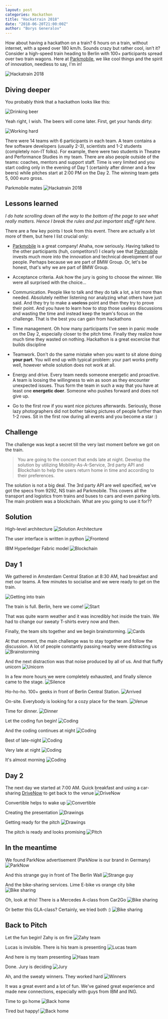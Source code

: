 ```yaml
---
layout: post
categories: Hackathon
title: "Hackatrain 2018"
date: "2018-06-20T21:00:00Z"
author: "Borys Generalov"
---
```


How about having a hackathon on a train? 6 hours on a train, without internet, with a speed over 180 km/h. Sounds crazy but rather cool, isn’t it? Consider a high-speed train heading to Berlin with 100+ participants spread over two train wagons. Here at [Parkmobile](https://parkmobile.nl), we like cool things and the spirit of innovation, needless to say, I'm in!

![Hackatrain 2018](/assets/hackatrain2018/train.jpg)

## Diving deeper

You probably think that a hackathon looks like this:

![Drinking beer](/assets/hackatrain2018/beer.jpg)

Yeah right, I wish. The beers will come later. First, get your hands dirty:

![Working hard](/assets/hackatrain2018/begin.jpg)

There were 14 teams with 6 participants in each team. A team contains a few software developers (usually 2-3), scientists and 1-2 students (completely non-IT folks). For example, there were two students in Theatre and Performance Studies in my team. There are also people outside of the teams: coaches, mentors and support staff. Time is very limited and you start coding only in the evening of Day 1 (certainly after dinner and a few beers) while pitches start at 2:00 PM on the Day 2. The winning team gets 5, 000 euro gross.

Parkmobile mates
![Hackatrain 2018](/assets/hackatrain2018/Parkmobile.jpg)

## Lessons learned

_I do hate scrolling down all the way to the bottom of the page to see what really matters. Hence I break the rules and put important stuff right here._

There are a few key points I took from this event. There are actually a lot more of them, but here I list crucial only:  

* [Parkmobile](https://parkmobile.nl) is a great company! Ahaha, now seriously. Having talked to the other participants (huh, competitors!) I clearly see that [Parkmobile](https://parkmobile.nl) invests much more into the innovation and technical development of our people. Perhaps because we are part of BMW Group. Or, let's be honest, that's why we are part of BMW Group.

* Acceptance criteria. Ask how the jury is going to choose the winner. We were all surprised with the choice...
* Communication. People like to talk and they do talk a lot, a lot more than needed. Absolutely neither listening nor analyzing what others have just said. And they try to make a ~~useless~~ point and then they try to prove their point. And you have to learn how to stop those useless discussions and wasting the time and instead keep the team's focus on the challenge. That is the best you can gain from hackathons
* Time management. Oh how many participants I've seen in panic mode on the Day 2, especially closer to the pitch time. Finally they realize how much time they wasted on nothing. Hackathon is a great excercise that builds discipline
* Teamwork. Don't do the same mistake when you want to sit alone doing **your part**. You will end up with typical problem: your part works pretty well, however whole solution does not work at all.
* Energy and drive. Every team needs someone energetic and proactive. A team is loosing the willingness to win as soon as they encounter unexpected issues. Thus form the team in such a way that you have at least one **energetic doer**. Someone who pushes forward and does not give up.
* Go to the first row if you want nice pictures afterwards. Seriously, those lazy photographers did not bother taking pictures of people further than 1-2 rows. Sit in the first row during all events and you become a star :)

## Challenge

The challenge was kept a secret till the very last moment before we got on the train.

> You are going to the concert that ends late at night. Develop the solution by utilizing Mobility-As-A-Service, 3rd party API and Blockchain to help the users return home in time and according to their preferences.

The solution is not a big deal. The 3rd party API are well specified, we've got the specs from 9292, NS train ad Parkmobile. This covers all the transport and logistics from trains and buses to cars and even parking lots. The main problem was a blockchain. What are you going to use it for??

## Solution

High-level architecture
![Solution Architecture](/assets/hackatrain2018/solution.png)

The user interface is written in python
![Frontend](/assets/hackatrain2018/solution2.png)

IBM Hyperledger Fabric model
![Blockchain](/assets/hackatrain2018/blockchain.png)

## Day 1

We gathered in Amsterdam Central Station at 8:30 AM, had breakfast and met our teams. A few minutes to socialise and we were ready to get on the train.

![Getting into train](/assets/hackatrain2018/outtrain.jpg)

The train is full. Berlin, here we come!
![Start](/assets/hackatrain2018/start.jpg)

That was quite warm weather and it was incredibly hot inside the train. We had to change our sweaty T-shirts every now and then.

Finally, the team sits together and we begin brainstorming.
![Cards](/assets/hackatrain2018/cards.jpg)

At that moment, the main challenge was to stay together and follow the discussion. A lot of people constantly passing nearby were distracting us
![Brainstorming](/assets/hackatrain2018/brainstorming.jpg)

And the next distraction was that noise produced by all of us. And that fluffy unicorn
![Unicorn](/assets/hackatrain2018/unicorn.jpg)

In a few more hours we were completely exhausted, and finally silence came to the stage.
![Silence](/assets/hackatrain2018/silence.jpg)

Ho-ho-ho. 100+ geeks in front of Berlin Central Station.
![Arrived](/assets/hackatrain2018/arrived.jpg)

On-site. Everybody is looking for a cozy place for the team.
![Venue](/assets/hackatrain2018/venue.jpg)

Time for dinner.
![Dinner](/assets/hackatrain2018/dinner.jpg)

Let the coding fun begin!
![Coding](/assets/hackatrain2018/begincoding.jpg)

And the coding continues at night
![Coding](/assets/hackatrain2018/codingnight.jpg)

Best of late-night
![Coding](/assets/hackatrain2018/codinglatenight.jpg)

Very late at night
![Coding](/assets/hackatrain2018/coding.jpg)

It's almost morning
![Coding](/assets/hackatrain2018/codingverylatenight.jpg)

## Day 2

The next day we started at 7:00 AM. Quick breakfast and using a car-sharing [DriveNow](https://www.drive-now.com/de/en) to get back to the venue
![DriveNow](/assets/hackatrain2018/drivenow.jpg)

Convertible helps to wake up
![Convertible](/assets/hackatrain2018/drivenowwakeup.jpg)

Creating the presentation
![Drawings](/assets/hackatrain2018/presentation.jpg)

Getting ready for the pitch
![Drawings](/assets/hackatrain2018/drawings.jpg)

The pitch is ready and looks promising
![Pitch](/assets/hackatrain2018/pitch.jpg)

## In the meantime

We found ParkNow advertisement (ParkNow is our brand in Germany)
![ParkNow](/assets/hackatrain2018/parknow.jpg)

And this strange guy in front of The Berlin Wall
![Strange guy](/assets/hackatrain2018/lol.jpg)

And the bike-sharing services. Lime E-bike vs orange city bike
![Bike sharing](/assets/hackatrain2018/bikesharing.jpg)

Oh, look at this! There is a Mercedes A-class from Car2Go
![Bike sharing](/assets/hackatrain2018/car2go.jpg)

Or better this GLA-class? Certainly, we tried both :)
![Bike sharing](/assets/hackatrain2018/car2go2.jpg)

## Back to Pitch

Let the fun begin! Zahy is on fire
![Zahy team](/assets/hackatrain2018/pitchpresenting.jpg)

Lucas is invisible. There is his team is presenting
![Lucas team](/assets/hackatrain2018/lucasteam.jpg)

And here is my team presenting
![Haas team](/assets/hackatrain2018/haas.jpg)

Done. Jury is deciding
![Jury](/assets/hackatrain2018/jury.jpg)

Ah, and the sweaty winners. They worked hard
![Winners](/assets/hackatrain2018/winners.jpg)

It was a great event and a lot of fun. We've gained great experience and made new connections, especially with guys from IBM and ING.

Time to go home
![Back home](/assets/hackatrain2018/home.jpg)

Tired but happy!
![Back home](/assets/hackatrain2018/back.jpg)